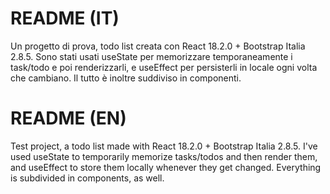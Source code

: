 # README (IT)
Un progetto di prova, todo list creata con React 18.2.0 + Bootstrap Italia 2.8.5.
Sono stati usati useState per memorizzare temporaneamente i task/todo e poi renderizzarli, e useEffect per persisterli in locale ogni volta che cambiano.
Il tutto è inoltre suddiviso in componenti.

# README (EN)
Test project, a todo list made with React 18.2.0 + Bootstrap Italia 2.8.5.
I've used useState to temporarily memorize tasks/todos and then render them, and useEffect to store them locally whenever they get changed.
Everything is subdivided in components, as well.
